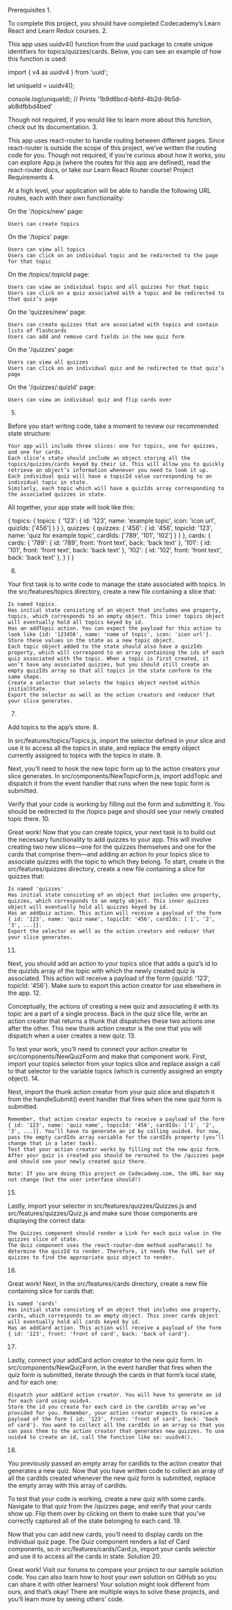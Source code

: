Prerequisites
1.

To complete this project, you should have completed Codecademy’s Learn React and Learn Redux courses.
2.

This app uses uuidv4() function from the uuid package to create unique identifiers for topics/quizzes/cards. Below, you can see an example of how this function is used:

import { v4 as uuidv4 } from 'uuid';
 
let uniqueId = uuidv4(); 
 
console.log(uniqueId); // Prints '1b9d6bcd-bbfd-4b2d-9b5d-ab8dfbbd4bed'

Though not required, if you would like to learn more about this function, check out its documentation.
3.

This app uses react-router to handle routing between different pages. Since react-router is outside the scope of this project, we’ve written the routing code for you. Though not required, if you’re curious about how it works, you can explore App.js (where the routes for this app are defined), read the react-router docs, or take our Learn React Router course!
Project Requirements
4.

At a high level, your application will be able to handle the following URL routes, each with their own functionality:

On the '/topics/new' page:

    Users can create topics

On the '/topics' page:

    Users can view all topics
    Users can click on an individual topic and be redirected to the page for that topic

On the /topics/:topicId page:

    Users can view an individual topic and all quizzes for that topic
    Users can click on a quiz associated with a topic and be redirected to that quiz’s page

On the 'quizzes/new' page:

    Users can create quizzes that are associated with topics and contain lists of flashcards
    Users can add and remove card fields in the new quiz form

On the '/quizzes' page:

    Users can view all quizzes
    Users can click on an individual quiz and be redirected to that quiz’s page

On the '/quizzes/:quizId' page:

    Users can view an individual quiz and flip cards over

5.

Before you start writing code, take a moment to review our recommended state structure:

    Your app will include three slices: one for topics, one for quizzes, and one for cards.
    Each slice’s state should include an object storing all the topics/quizzes/cards keyed by their id. This will allow you to quickly retrieve an object’s information whenever you need to look it up.
    Each individual quiz will have a topicId value corresponding to an individual topic in state.
    Similarly, each topic which will have a quizIds array corresponding to the associated quizzes in state.

All together, your app state will look like this:

{
  topics: {
    topics: {
      '123': {
        id: '123',
        name: 'example topic',
        icon: 'icon url',
        quizIds: ['456']
      }
    }
  },
  quizzes: {
    quizzes: {
      '456': {
        id: '456',
        topicId: '123',
        name: 'quiz for example topic',
        cardIds: ['789', '101', '102']
      }
    }
  },
  cards: {
    cards: {
      '789': {
        id: '789',
        front: 'front text',
        back: 'back text'
      },
      '101': {
        id: '101',
        front: 'front text',
        back: 'back text'
      },
      '102': {
        id: '102',
        front: 'front text',
        back: 'back text'
      },
    }
  }
}

6.

Your first task is to write code to manage the state associated with topics. In the src/features/topics directory, create a new file containing a slice that:

    Is named topics.
    Has initial state consisting of an object that includes one property, topics, which corresponds to an empty object. This inner topics object will eventually hold all topics keyed by id.
    Has an addTopic action. You can expect the payload for this action to look like {id: '123456', name: 'name of topic', icon: 'icon url'}. Store these values in the state as a new topic object.
    Each topic object added to the state should also have a quizIds property, which will correspond to an array containing the ids of each quiz associated with the topic. When a topic is first created, it won’t have any associated quizzes, but you should still create an empty quizIds array so that all topics in the state conform to the same shape.
    Create a selector that selects the topics object nested within initialState.
    Export the selector as well as the action creators and reducer that your slice generates.

7.

Add topics to the app’s store.
8.

In src/features/topics/Topics.js, import the selector defined in your slice and use it to access all the topics in state, and replace the empty object currently assigned to topics with the topics in state.
9.

Next, you’ll need to hook the new topic form up to the action creators your slice generates. In src/components/NewTopicForm.js, import addTopic and dispatch it from the event handler that runs when the new topic form is submitted.

Verify that your code is working by filling out the form and submitting it. You should be redirected to the /topics page and should see your newly created topic there.
10.

Great work! Now that you can create topics, your next task is to build out the necessary functionality to add quizzes to your app. This will involve creating two new slices—one for the quizzes themselves and one for the cards that comprise them—and adding an action to your topics slice to associate quizzes with the topic to which they belong. To start, create in the src/features/quizzes directory, create a new file containing a slice for quizzes that:

    Is named 'quizzes'
    Has initial state consisting of an object that includes one property, quizzes, which corresponds to an empty object. This inner quizzes object will eventually hold all quizzes keyed by id.
    Has an addQuiz action. This action will receive a payload of the form { id: '123', name: 'quiz name', topicId: '456', cardIds: ['1', '2', '3', ...]}.
    Export the selector as well as the action creators and reducer that your slice generates.

11.

Next, you should add an action to your topics slice that adds a quiz’s id to the quizIds array of the topic with which the newly created quiz is associated. This action will receive a payload of the form {quizId: '123', topicId: '456'}. Make sure to export this action creator for use elsewhere in the app.
12.

Conceptually, the actions of creating a new quiz and associating it with its topic are a part of a single process. Back in the quiz slice file, write an action creator that returns a thunk that dispatches these two actions one after the other. This new thunk action creator is the one that you will dispatch when a user creates a new quiz.
13.

To test your work, you’ll need to connect your action creator to src/components/NewQuizForm and make that component work. First, import your topics selector from your topics slice and replace assign a call to that selector to the variable topics (which is currently assigned an empty object).
14.

Next, import the thunk action creator from your quiz slice and dispatch it from the handleSubmit() event handler that fires when the new quiz form is submitted.

    Remember, that action creator expects to receive a payload of the form { id: '123', name: 'quiz name', topicId: '456', cardIds: ['1', '2', '3', ...]}. You’ll have to generate an id by calling uuidv4. For now, pass the empty cardIds array variable for the cardIds property (you’ll change that in a later task).
    Test that your action creator works by filling out the new quiz form. After your quiz is created you should be rerouted to the /quizzes page and should see your newly created quiz there.

    Note: If you are doing this project on Codecademy.com, the URL bar may not change (but the user interface should!)

15.

Lastly, import your selector in src/features/quizzes/Quizzes.js and src/features/quizzes/Quiz.js and make sure those components are displaying the correct data:

    The Quizzes component should render a Link for each quiz value in the quizzes slice of state.
    The Quiz component uses the react-router-dom method useParams() to determine the quizId to render. Therefore, it needs the full set of quizzes to find the appropriate quiz object to render.

16.

Great work! Next, in the src/features/cards directory, create a new file containing slice for cards that:

    Is named 'cards'
    Has initial state consisting of an object that includes one property, cards, which corresponds to an empty object. This inner cards object will eventually hold all cards keyed by id.
    Has an addCard action. This action will receive a payload of the form { id: '123', front: 'front of card', back: 'back of card'}.

17.

Lastly, connect your addCard action creator to the new quiz form. In src/components/NewQuizForm, in the event handler that fires when the quiz form is submitted, iterate through the cards in that form’s local state, and for each one:

    dispatch your addCard action creator. You will have to generate an id for each card using uuidv4.
    Store the id you create for each card in the cardIds array we’ve provided for you. Remember, your action creator expects to receive a payload of the form { id: '123', front: 'front of card', back: 'back of card'}. You want to collect all the cardIds in an array so that you can pass them to the action creator that generates new quizzes. To use uuidv4 to create an id, call the function like so: uuidv4().

18.

You previously passed an empty array for cardIds to the action creator that generates a new quiz. Now that you have written code to collect an array of all the cardIds created whenever the new quiz form is submitted, replace the empty array with this array of cardIds.

To test that your code is working, create a new quiz with some cards. Navigate to that quiz from the /quizzes page, and verify that your cards show up. Flip them over by clicking on them to make sure that you’ve correctly captured all of the state belonging to each card.
19.

Now that you can add new cards, you’ll need to display cards on the individual quiz page. The Quiz component renders a list of Card components, so in src/features/cards/Card.js, import your cards selector and use it to access all the cards in state.
Solution
20.

Great work! Visit our forums to compare your project to our sample solution code. You can also learn how to host your own solution on GitHub so you can share it with other learners! Your solution might look different from ours, and that’s okay! There are multiple ways to solve these projects, and you’ll learn more by seeing others’ code.
